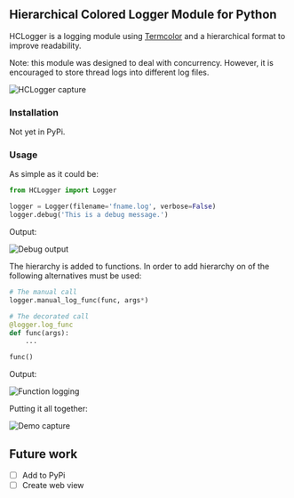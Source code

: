 ## Hierarchical Colored Logger Module for Python

HCLogger is a logging module using [Termcolor](https://pypi.org/project/termcolor/) and a hierarchical format to improve readability.

Note: this module was designed to deal with concurrency. However, it is encouraged to store thread logs into different log files.

![HCLogger capture](https://raw.githubusercontent.com/gaborod16/HCLogger/blob/master/hclogger/tests/function_test.png)

### Installation

Not yet in PyPi.

### Usage

As simple as it could be:

```python
from HCLogger import Logger

logger = Logger(filename='fname.log', verbose=False)
logger.debug('This is a debug message.')
```

Output:

![Debug output](https://raw.githubusercontent.com/gaborod16/HCLogger/blob/master/hclogger/tests/debug_message.png)

The hierarchy is added to functions. In order to add hierarchy on of the following alternatives must be used:

```python
# The manual call
logger.manual_log_func(func, args*)

# The decorated call
@logger.log_func
def func(args):
	...

func()
```

Output:

![Function logging](https://raw.githubusercontent.com/gaborod16/HCLogger/blob/master/hclogger/tests/function_log.png)

Putting it all together:

![Demo capture](https://raw.githubusercontent.com/gaborod16/HCLogger/blob/master/hclogger/tests/demo_capture.png)

## Future work

 - [ ] Add to PyPi
 - [ ] Create web view
